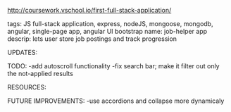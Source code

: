 http://coursework.vschool.io/first-full-stack-application/

tags: JS full-stack application, express, nodeJS, mongoose, mongodb, angular, single-page app, angular UI bootstrap
name: job-helper app
descrip: lets user store job postings and track progression

UPDATES:

TODO:
-add autoscroll functionality
-fix search bar; make it filter out only the not-applied results

RESOURCES:

FUTURE IMPROVEMENTS:
-use accordions and collapse more dynamicaly